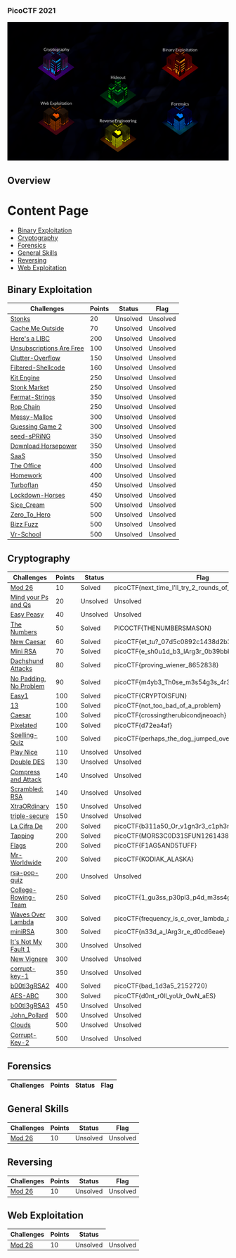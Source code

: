 ### PicoCTF 2021



![](screenshot_categories.png)

## Overview


# Content Page
- [Binary Exploitation](#Binary_Exploitation)
- [Cryptography](#Cryptography)
- [Forensics](#Forensics)
- [General Skills](#General_Skills)
- [Reversing](#Reverse_Engineering)
- [Web Exploitation](#Web_Exploitation)

## Binary Exploitation
<table>
    <thead>
        <tr class="header">
            <th>Challenges</th>
            <th>Points</th>
            <th>Status</th>
            <th>Flag</th>
        </tr>
    </thead>
    <tbody>
        <tr>
            <td markdown="span"><a href="Binary Exploitation/1_Stonks">Stonks</a></td>
            <td markdown="span">20</td>
            <td markdown="span">Unsolved</td>
            <td markdown="span">Unsolved</td>
        </tr>
        <tr>
            <td markdown="span"><a href="Binary Exploitation/2_Cache_Me_Outside">Cache Me Outside</a></td>
            <td markdown="span">70</td>
            <td markdown="span">Unsolved</td>
            <td markdown="span">Unsolved</td>
        </tr>
        <tr>
            <td markdown="span"><a href="Binary Exploitation/3_Here's a_LIBC">Here's a LIBC</a></td>
            <td markdown="span">200</td>
            <td markdown="span">Unsolved</td>
            <td markdown="span">Unsolved</td>
        </tr>
        <tr>
            <td markdown="span"><a href="Binary Exploitation/4_Unsubscriptions_Are_Free">Unsubscriptions Are Free</a></td>
            <td markdown="span">100</td>
            <td markdown="span">Unsolved</td>
            <td markdown="span">Unsolved</td>
        </tr>
        <tr>
            <td markdown="span"><a href="Binary Exploitation/5_clutter_overflow">Clutter-Overflow</a></td>
            <td markdown="span">150</td>
            <td markdown="span">Unsolved</td>
            <td markdown="span">Unsolved</td>
        </tr>
        <tr>
            <td markdown="span"><a href="Binary Exploitation/6_filtered_shellcode">Filtered-Shellcode</a></td>
            <td markdown="span">160</td>
            <td markdown="span">Unsolved</td>
            <td markdown="span">Unsolved</td>
        </tr>
        <tr>
            <td markdown="span"><a href="Binary Exploitation/7_Kit_Engine">Kit Engine</a></td>
            <td markdown="span">250</td>
            <td markdown="span">Unsolved</td>
            <td markdown="span">Unsolved</td>
        </tr>
        <tr>
            <td markdown="span"><a href="Binary Exploitation/8_Guessing_Game_1">Stonk Market</a></td>
            <td markdown="span">250</td>
            <td markdown="span">Unsolved</td>
            <td markdown="span">Unsolved</td>
        </tr>
        <tr>
            <td markdown="span"><a href="Binary Exploitation/9_Stonk_Market">Fermat-Strings</a></td>
            <td markdown="span">350</td>
            <td markdown="span">Unsolved</td>
            <td markdown="span">Unsolved</td>
        </tr>
        <tr>
            <td markdown="span"><a href="Binary Exploitation/10_fermat_strings">Rop Chain</a></td>
            <td markdown="span">250</td>
            <td markdown="span">Unsolved</td>
            <td markdown="span">Unsolved</td>
        </tr>
        <tr>
            <td markdown="span"><a href="Binary Exploitation/11_MESSY_MALLOC">Messy-Malloc</a></td>
            <td markdown="span">300</td>
            <td markdown="span">Unsolved</td>
            <td markdown="span">Unsolved</td>
        </tr>
        <tr>
            <td markdown="span"><a href="Binary Exploitation/12_Guessing_Game_2">Guessing Game 2</a></td>
            <td markdown="span">300</td>
            <td markdown="span">Unsolved</td>
            <td markdown="span">Unsolved</td>
        </tr>
        <tr>
            <td markdown="span"><a href="Binary Exploitation/13_seed_sPRiNG">seed-sPRiNG</a></td>
            <td markdown="span">350</td>
            <td markdown="span">Unsolved</td>
            <td markdown="span">Unsolved</td>
        </tr>
        <tr>
            <td markdown="span"><a href="Binary Exploitation/14_Download_Horsepower">Download Horsepower</a></td>
            <td markdown="span">350</td>
            <td markdown="span">Unsolved</td>
            <td markdown="span">Unsolved</td>
        </tr>
        <tr>
            <td markdown="span"><a href="Binary Exploitation/15_SaaS">SaaS</a></td>
            <td markdown="span">350</td>
            <td markdown="span">Unsolved</td>
            <td markdown="span">Unsolved</td>
        </tr>
        <tr>
            <td markdown="span"><a href="Binary Exploitation/16_The_Office">The Office</a></td>
            <td markdown="span">400</td>
            <td markdown="span">Unsolved</td>
            <td markdown="span">Unsolved</td>
        </tr>
        <tr>
            <td markdown="span"><a href="Binary Exploitation/17_homework">Homework</a></td>
            <td markdown="span">400</td>
            <td markdown="span">Unsolved</td>
            <td markdown="span">Unsolved</td>
        </tr>
        <tr>
            <td markdown="span"><a href="Binary Exploitation/18_Turboflan">Turboflan</a></td>
            <td markdown="span">450</td>
            <td markdown="span">Unsolved</td>
            <td markdown="span">Unsolved</td>
        </tr>
        <tr>
            <td markdown="span"><a href="Binary Exploitation/19_lockdown_horses">Lockdown-Horses</a></td>
            <td markdown="span">450</td>
            <td markdown="span">Unsolved</td>
            <td markdown="span">Unsolved</td>
        </tr>
        <tr>
            <td markdown="span"><a href="Binary Exploitation/20_sice_cream">Sice_Cream</a></td>
            <td markdown="span">500</td>
            <td markdown="span">Unsolved</td>
            <td markdown="span">Unsolved</td>
        </tr>
        <tr>
            <td markdown="span"><a href="Binary Exploitation/21_zero_to_hero">Zero_To_Hero</a></td>
            <td markdown="span">500</td>
            <td markdown="span">Unsolved</td>
            <td markdown="span">Unsolved</td>
        </tr>
        <tr>
            <td markdown="span"><a href="Binary Exploitation/22_Bizz_Fuzz">Bizz Fuzz</a></td>
            <td markdown="span">500</td>
            <td markdown="span">Unsolved</td>
            <td markdown="span">Unsolved</td>
        </tr>
        <tr>
            <td markdown="span"><a href="Binary Exploitation/23_vr-school">Vr-School</a></td>
            <td markdown="span">500</td>
            <td markdown="span">Unsolved</td>
            <td markdown="span">Unsolved</td>
        </tr>
    </tbody>
</table>

## Cryptography
<table>
    <thead>
        <tr class="header">
            <th>Challenges</th>
            <th>Points</th>
            <th>Status</th>
            <th>Flag</th>
        </tr>
    </thead>
    <tbody>
        <tr>
            <td markdown="span"><a href="Cryptography/1_Mod_26">Mod 26</a></td>
            <td markdown="span">10</td>
            <td markdown="span">Solved</td>
            <td markdown="span">picoCTF{next_time_I'll_try_2_rounds_of_rot13_ulYvpVag}</td>
        </tr>
        <tr>
            <td markdown="span"><a href="Cryptography/2_Mind_your_Ps_and_Qs">Mind your Ps and Qs</a></td>
            <td markdown="span">20</td>
            <td markdown="span">Unsolved</td>
             <td markdown="span">Unsolved</td>
        </tr>
        <tr>
            <td markdown="span"><a href="Cryptography/3_Easy_Peasy">Easy Peasy</a></td>
            <td markdown="span">40</td>
            <td markdown="span">Unsolved</td>
            <td markdown="span">Unsolved</td>
        </tr>
        <tr>
            <td markdown="span"><a href="Cryptography/4_The_Numbers">The Numbers</a></td>
            <td markdown="span">50</td>
            <td markdown="span">Solved</td>
            <td markdown="span">PICOCTF{THENUMBERSMASON}</td>
        </tr>
        <tr>
            <td markdown="span"><a href="Cryptography/5_New_Caesar">New Caesar</a></td>
            <td markdown="span">60</td>
            <td markdown="span">Solved</td>
            <td markdown="span">picoCTF{et_tu?_07d5c0892c1438d2b32600e83dc2b0e5}</td>
        </tr>
        <tr>
            <td markdown="span"><a href="Cryptography/6_Mini_RSA">Mini RSA</a></td>
            <td markdown="span">70</td>
            <td markdown="span">Solved</td>
            <td markdown="span">picoCTF{e_sh0u1d_b3_lArg3r_0b39bbb1}</td>
        </tr>
        <tr>
            <td markdown="span"><a href="Cryptography/7_Dachshund_Attacks">Dachshund Attacks</a></td>
            <td markdown="span">80</td>
            <td markdown="span">Solved</td>
            <td markdown="span">picoCTF{proving_wiener_8652838}</td>
        </tr>
        <tr>
            <td markdown="span"><a href="Cryptography/8_No_Padding_No_Problem">No Padding, No Problem</a></td>
            <td markdown="span">90</td>
            <td markdown="span">Solved</td>
            <td markdown="span">picoCTF{m4yb3_Th0se_m3s54g3s_4r3_difurrent_3279013}</td>
        </tr>
        <tr>
            <td markdown="span"><a href="Cryptography/9_Easy1">Easy1</a></td>
            <td markdown="span">100</td>
            <td markdown="span">Solved</td>
            <td markdown="span">picoCTF{CRYPTOISFUN}</td>
        </tr>
        <tr>
            <td markdown="span"><a href="Cryptography/10_13">13</a></td>
            <td markdown="span">100</td>
            <td markdown="span">Solved</td>
            <td markdown="span">picoCTF{not_too_bad_of_a_problem}</td>
        </tr>
        <tr>
            <td markdown="span"><a href="Cryptography/11_caesar">Caesar</a></td>
            <td markdown="span">100</td>
            <td markdown="span">Solved</td>
            <td markdown="span">picoCTF{crossingtherubicondjneoach}</td>
        </tr>
        <tr>
            <td markdown="span"><a href="Cryptography/12_Pixelated">Pixelated</a></td>
            <td markdown="span">100</td>
            <td markdown="span">Solved</td>
            <td markdown="span">picoCTF{d72ea4af}</td>
        </tr>
        <tr>
            <td markdown="span"><a href="Cryptography/13_spelling-quiz">Spelling-Quiz</a></td>
            <td markdown="span">100</td>
            <td markdown="span">Solved</td>
            <td markdown="span">picoCTF{perhaps_the_dog_jumped_over_was_just_tired}</td>
        </tr>
        <tr>
            <td markdown="span"><a href="Cryptography/14_Play_Nice">Play Nice</a></td>
            <td markdown="span">110</td>
            <td markdown="span">Unsolved</td>
            <td markdown="span">Unsolved</td>
        </tr>
        <tr>
            <td markdown="span"><a href="Cryptography/15_Double_DES">Double DES</a></td>
            <td markdown="span">130</td>
            <td markdown="span">Unsolved</td>
            <td markdown="span">Unsolved</td>
        </tr>
        <tr>
            <td markdown="span"><a href="Cryptography/16_Compress_and_Attack">Compress and Attack</a></td>
            <td markdown="span">140</td>
            <td markdown="span">Unsolved</td>
            <td markdown="span">Unsolved</td>
        </tr>
        <tr>
            <td markdown="span"><a href="Cryptography/17_Scrambled_RSA">Scrambled: RSA</a></td>
            <td markdown="span">140</td>
            <td markdown="span">Unsolved</td>
            <td markdown="span">Unsolved</td>
        </tr>
        <tr>
            <td markdown="span"><a href="Cryptography/18_XtraORdinary">XtraORdinary</a></td>
            <td markdown="span">150</td>
            <td markdown="span">Unsolved</td>
            <td markdown="span">Unsolved</td>
        </tr>
        <tr>
            <td markdown="span"><a href="Cryptography/19_triple_secure">triple-secure</a></td>
            <td markdown="span">150</td>
            <td markdown="span">Unsolved</td>
            <td markdown="span">Unsolved</td>
        </tr>
        <tr>
            <td markdown="span"><a href="Cryptography/20_la_cifra_de">La Cifra De</a></td>
            <td markdown="span">200</td>
            <td markdown="span">Solved</td>
            <td markdown="span">picoCTF{b311a50_Or_v1gn3r3_c1ph3r6fe60eaa}</td>
        </tr>
        <tr>
            <td markdown="span"><a href="Cryptography/21_Tapping">Tapping</a></td>
            <td markdown="span">200</td>
            <td markdown="span">Solved</td>
            <td markdown="span">picoCTF{MORS3C0D31SFUN1261438181}</td>
        </tr>
        <tr>
            <td markdown="span"><a href="Cryptography/22_Flags">Flags</a></td>
            <td markdown="span">200</td>
            <td markdown="span">Solved</td>
            <td markdown="span">picoCTF{F1AG5AND5TUFF}</td>
        </tr>
        <tr>
            <td markdown="span"><a href="Cryptography/23_Mr_Worldwide">Mr-Worldwide</a></td>
            <td markdown="span">200</td>
            <td markdown="span">Solved</td>
            <td markdown="span">picoCTF{KODIAK_ALASKA}</td>
        </tr>
        <tr>
            <td markdown="span"><a href="Cryptography/24_rsa_pop_quiz">rsa-pop-quiz</a></td>
            <td markdown="span">200</td>
            <td markdown="span">Unsolved</td>
            <td markdown="span">Unsolved</td>
        </tr>
        <tr>
            <td markdown="span"><a href="Cryptography/25_college_rowing_team">College-Rowing-Team</a></td>
            <td markdown="span">250</td>
            <td markdown="span">Solved</td>
            <td markdown="span">picoCTF{1_gu3ss_p30pl3_p4d_m3ss4g3s_f0r_4_r34s0n}</td>
        </tr>
         <tr>
            <td markdown="span"><a href="Cryptography/26_waves_over_lambda">Waves Over Lambda</a></td>
            <td markdown="span">300</td>
            <td markdown="span">Solved</td>
            <td markdown="span">picoCTF{frequency_is_c_over_lambda_agflcgtyue}</td>
        </tr>
         <tr>
            <td markdown="span"><a href="Cryptography/27_miniRSA">miniRSA</a></td>
            <td markdown="span">300</td>
            <td markdown="span">Solved</td>
            <td markdown="span">picoCTF{n33d_a_lArg3r_e_d0cd6eae}</td>
        </tr>
         <tr>
            <td markdown="span"><a href="Cryptography/28_It's_Not_My_Fault_1">It's Not My Fault 1</a></td>
            <td markdown="span">300</td>
            <td markdown="span">Unsolved</td>
            <td markdown="span">Unsolved</td>
        </tr>
        <tr>
            <td markdown="span"><a href="Cryptography/29_New_Vignere">New Vignere</a></td>
            <td markdown="span">300</td>
            <td markdown="span">Unsolved</td>
            <td markdown="span">Unsolved</td>
        </tr>
        <tr>
            <td markdown="span"><a href="Cryptography/30_corrupt_key_1">corrupt-key-1</a></td>
            <td markdown="span">350</td>
            <td markdown="span">Unsolved</td>
            <td markdown="span">Unsolved</td>
        </tr>
        <tr>
            <td markdown="span"><a href="Cryptography/31_b00tl3gRSA2">b00tl3gRSA2</a></td>
            <td markdown="span">400</td>
            <td markdown="span">Solved</td>
            <td markdown="span">picoCTF{bad_1d3a5_2152720}</td>
        </tr>
        <tr>
            <td markdown="span"><a href="Cryptography/32_AES_ABC">AES-ABC</a></td>
            <td markdown="span">300</td>
            <td markdown="span">Solved</td>
            <td markdown="span">picoCTF{d0nt_r0ll_yoUr_0wN_aES}</td>
        </tr>
        <tr>
            <td markdown="span"><a href="Cryptography/33_b00tl3gRSA3">b00tl3gRSA3</a></td>
            <td markdown="span">450</td>
            <td markdown="span">Unsolved</td>
            <td markdown="span">Unsolved</td>
        </tr>
        <tr>
            <td markdown="span"><a href="Cryptography/34_john_pollard">John_Pollard</a></td>
            <td markdown="span">500</td>
            <td markdown="span">Unsolved</td>
            <td markdown="span">Unsolved</td>
        </tr>
        <tr>
            <td markdown="span"><a href="Cryptography/35_Clouds">Clouds</a></td>
            <td markdown="span">500</td>
            <td markdown="span">Unsolved</td>
            <td markdown="span">Unsolved</td>
        </tr>
        <tr>
            <td markdown="span"><a href="Cryptography/36_corrupt_key_2">Corrupt-Key-2</a></td>
            <td markdown="span">500</td>
            <td markdown="span">Unsolved</td>
            <td markdown="span">Unsolved</td>
        </tr>
    </tbody>
</table>

## Forensics
<table>
    <thead>
        <tr class="header">
            <th>Challenges</th>
            <th>Points</th>
            <th>Status</th>
            <th>Flag</th>
        </tr>
    </thead>
    
</table>

## General Skills
<table>
    <thead>
        <tr class="header">
            <th>Challenges</th>
            <th>Points</th>
            <th>Status</th>
            <th>Flag</th>
        </tr>
    </thead>
    <tbody>
        <tr>
            <td markdown="span"><a href="General_Skills/">Mod 26</a></td>
            <td markdown="span">10</td>
            <td markdown="span">Unsolved</td>
            <td markdown="span">Unsolved</td>
        </tr>
    </tbody>
</table>

## Reversing
<table>
    <thead>
        <tr class="header">
            <th>Challenges</th>
            <th>Points</th>
            <th>Status</th>
            <th>Flag</th>
        </tr>
    </thead>
    <tbody>
        <tr>
            <td markdown="span"><a href="Reverse_Engineering/">Mod 26</a></td>
            <td markdown="span">10</td>
            <td markdown="span">Unsolved</td>
            <td markdown="span">Unsolved</td>
        </tr>
    </tbody>
    
       
</table>

## Web Exploitation
<table>
    <thead>
        <tr class="header">
            <th>Challenges</th>
            <th>Points</th>
            <th>Status</th>
        </tr>
    </thead>
    <tbody>
        <tr>
            <td markdown="span"><a href="Web_Exploitation/">Mod 26</a></td>
            <td markdown="span">10</td>
            <td markdown="span">Unsolved</td>
            <td markdown="span">Unsolved</td>
        </tr>
    </tbody>
    
     
</table>
